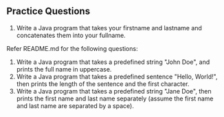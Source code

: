 ## Practice Questions

1. Write a Java program that takes your firstname and lastname and concatenates them into your fullname. 

Refer README.md for the following questions:
1. Write a Java program that takes a predefined string "John Doe", and prints the full name in uppercase.
2.  Write a Java program that takes a predefined sentence "Hello, World!", then prints the length of the sentence and the first character.
3.  Write a Java program that takes a predefined string "Jane Doe", then prints the first name and last name separately (assume the first name and last name are separated by a space).
